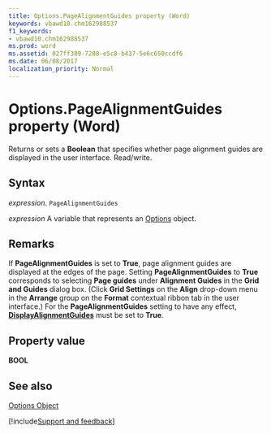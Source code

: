 ```yaml
---
title: Options.PageAlignmentGuides property (Word)
keywords: vbawd10.chm162988537
f1_keywords:
- vbawd10.chm162988537
ms.prod: word
ms.assetid: 027ff389-7288-e5c8-b437-5e6c650ccdf6
ms.date: 06/08/2017
localization_priority: Normal
---
```



# Options.PageAlignmentGuides property (Word)

Returns or sets a  **Boolean** that specifies whether page alignment guides are displayed in the user interface. Read/write.


## Syntax

_expression_. `PageAlignmentGuides`

_expression_ A variable that represents an [Options](./Word.Options.md) object.


## Remarks

If  **PageAlignmentGuides** is set to **True**, page alignment guides are displayed at the edges of the page. Setting  **PageAlignmentGuides** to **True** corresponds to selecting **Page guides** under **Alignment Guides** in the **Grid and Guides** dialog box. (Click **Grid Settings** on the **Align** drop-down menu in the **Arrange** group on the **Format** contextual ribbon tab in the user interface.) For the **PageAlignmentGuides** setting to have any effect, **[DisplayAlignmentGuides](Word.options.displayalignmentguides.md)** must be set to **True**.


## Property value

 **BOOL**


## See also


[Options Object](Word.Options.md)

[!include[Support and feedback](~/includes/feedback-boilerplate.md)]